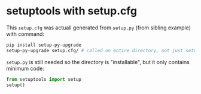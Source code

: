 # setuptools with setup.cfg

This `setup.cfg` was actuall generated from `setup.py` (from sibling example) with command:
```bash
pip install setup-py-upgrade
setup-py-upgrade setup.cfg/ # called on entire directory, not just setup.cfg file
```

`setup.py` is still needed so the directory is "installable", but it only contains minimum code:
```python
from setuptools import setup
setup()
```
